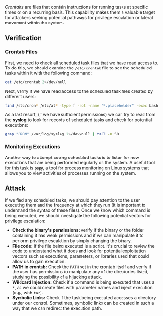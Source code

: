 _Crontabs_ are files that contain instructions for running tasks at specific times or on a recurring basis. This capability makes them a valuable target for attackers seeking potential pathways for privilege escalation or lateral movement within the system.

## Verification

### Crontab Files

First, we need to check all scheduled task files that we have read access to. To do this, we should examine the `/etc/crontab` file to see the scheduled tasks within it with the following command:

```bash
cat /etc/crontab 2>/dev/null
```

Next, verify if we have read access to the scheduled task files created by different users:

```bash
find /etc/cron* /etc/at* -type f -not -name "*.placeholder" -exec bash -c "echo;echo;echo ---------------------------------;echo {};echo ---------------------------------;cat {}" \;
```

As a last resort, (if we have sufficient permissions) we can try to read from the **syslog** to look for records of scheduled tasks and check for potential executions:

```bash
grep "CRON" /var/log/syslog 2>/dev/null | tail -n 50
```

### Monitoring Executions

Another way to attempt seeing scheduled tasks is to listen for new executions that are being performed regularly on the system. A useful tool for this task is **`pspy`**, a tool for process monitoring on Linux systems that allows you to view activities of processes running on the system.

## Attack

If we find any scheduled tasks, we should pay attention to the user executing them and the frequency at which they run (it is important to understand the syntax of these files). Once we know which command is being executed, we should investigate the following potential vectors for privilege escalation:

- **Check the binary's permissions:** verify if the binary or the folder containing it has weak permissions and if we can manipulate it to perform privilege escalation by simply changing the binary.
- **File code:** if the file being executed is a script, it's crucial to review the code to understand what it does and look for potential exploitation vectors such as executions, parameters, or libraries used that could allow us to gain execution.
- **PATH in crontab:** Check the `PATH` set in the crontab itself and verify if the user has permissions to manipulate any of the directories listed, studying the possibility of a hijacking attack.
- **Wildcard Injection:** Check if a command is being executed that uses a `*`, as we could create files with parameter names and inject execution (e.g., with `tar`).
- **Symbolic Links:** Check if the task being executed accesses a directory under our control. Sometimes, symbolic links can be created in such a way that we can redirect the execution path.
